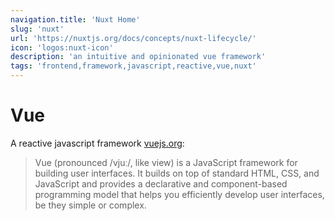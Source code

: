 ```yaml
---
navigation.title: 'Nuxt Home'
slug: 'nuxt'
url: 'https://nuxtjs.org/docs/concepts/nuxt-lifecycle/'
icon: 'logos:nuxt-icon'
description: 'an intuitive and opinionated vue framework'
tags: 'frontend,framework,javascript,reactive,vue,nuxt'
---
```


# Vue

A reactive javascript framework [vuejs.org](https://vuejs.org/guide/introduction.html#what-is-vue): 

> Vue (pronounced /vjuː/, like view) is a JavaScript framework for building user interfaces. It builds on top of standard HTML, CSS, and JavaScript and provides a declarative and component-based programming model that helps you efficiently develop user interfaces, be they simple or complex.